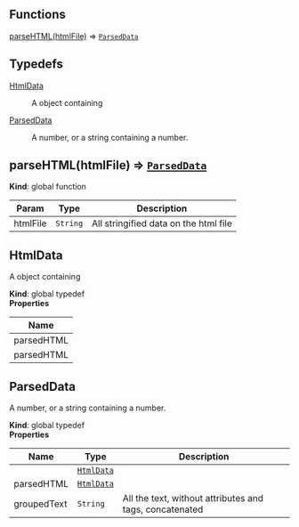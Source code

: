 ## Functions

<dl>
<dt><a href="#parseHTML">parseHTML(htmlFile)</a> ⇒ <code><a href="#ParsedData">ParsedData</a></code></dt>
<dd></dd>
</dl>

## Typedefs

<dl>
<dt><a href="#HtmlData">HtmlData</a></dt>
<dd><p>A object containing</p>
</dd>
<dt><a href="#ParsedData">ParsedData</a></dt>
<dd><p>A number, or a string containing a number.</p>
</dd>
</dl>

<a name="parseHTML"></a>

## parseHTML(htmlFile) ⇒ [<code>ParsedData</code>](#ParsedData)
**Kind**: global function  

| Param | Type | Description |
| --- | --- | --- |
| htmlFile | <code>String</code> | All stringified data on the html file |

<a name="HtmlData"></a>

## HtmlData
A object containing

**Kind**: global typedef  
**Properties**

| Name |
| --- |
| parsedHTML | 
| parsedHTML | 

<a name="ParsedData"></a>

## ParsedData
A number, or a string containing a number.

**Kind**: global typedef  
**Properties**

| Name | Type | Description |
| --- | --- | --- |
|  | [<code>HtmlData</code>](#HtmlData) |  |
| parsedHTML | [<code>HtmlData</code>](#HtmlData) |  |
| groupedText | <code>String</code> | All the text, without attributes and tags, concatenated |

